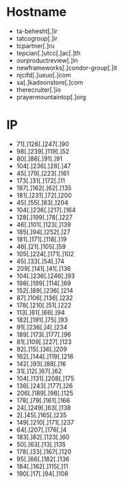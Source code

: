 # Hostname
- ta-behesht[.]ir
- tatcogroup[.]ir
- tcpartner[.]ru
- tepcian[.]utcc[.]ac[.]th
- ourproductreview[.]in
- newframeworks[.]condor-group[.]it
- njcifd[.]ueuo[.]com
- sa[.]kadoonstore[.]com
- therecruiter[.]io
- prayermountaintop[.]org

# IP
- 71[.]126[.]247[.]90
- 98[.]239[.]119[.]52
- 80[.]86[.]91[.]91
- 104[.]236[.]28[.]47
- 45[.]79[.]223[.]161
- 173[.]31[.]172[.]11
- 187[.]162[.]62[.]135
- 181[.]231[.]72[.]200
- 45[.]55[.]83[.]204
- 104[.]236[.]217[.]164
- 128[.]199[.]78[.]227
- 46[.]101[.]123[.]139
- 185[.]94[.]252[.]27
- 181[.]171[.]118[.]19
- 46[.]21[.]105[.]59
- 105[.]224[.]171[.]102
- 45[.]33[.]54[.]74
- 209[.]141[.]41[.]136
- 104[.]236[.]246[.]93
- 198[.]199[.]114[.]69
- 152[.]89[.]236[.]214
- 87[.]106[.]136[.]232
- 178[.]210[.]51[.]222
- 113[.]61[.]66[.]94
- 182[.]191[.]75[.]93
- 91[.]236[.]4[.]234
- 189[.]173[.]177[.]96
- 81[.]109[.]227[.]123
- 82[.]15[.]36[.]209
- 162[.]144[.]119[.]216
- 142[.]93[.]88[.]16
- 31[.]12[.]67[.]62
- 104[.]131[.]208[.]175
- 136[.]243[.]177[.]26
- 206[.]189[.]98[.]125
- 178[.]79[.]161[.]166
- 24[.]249[.]63[.]138
- 2[.]45[.]165[.]235
- 149[.]210[.]171[.]237
- 64[.]207[.]176[.]4
- 183[.]82[.]123[.]60
- 50[.]63[.]13[.]135
- 178[.]33[.]167[.]120
- 95[.]66[.]182[.]136
- 184[.]162[.]115[.]11
- 190[.]17[.]94[.]108

